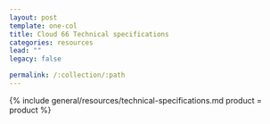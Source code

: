 ```yaml
---
layout: post
template: one-col
title: Cloud 66 Technical specifications
categories: resources
lead: ""
legacy: false

permalink: /:collection/:path
---
```





{% include general/resources/technical-specifications.md product = product %}
